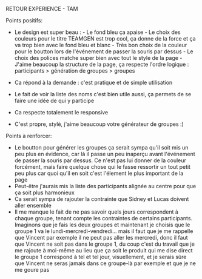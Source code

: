 RETOUR EXPERIENCE - TAM

Points positifs:

- Le design est super beau : 
        - Le fond bleu ça apaise
        - Le choix des couleurs pour le titre TEAMGEN est trop cool, ça donne de la force et ça va trop bien avec le fond bleu et blanc
        - Très bon choix de la couleur pour le boutton lors de l'événement de passer la souris par dessus
        - Le choix des polices matche super bien avec tout le style de la page
        - J'aime beaucoup la structure de la page, ça respecte l'ordre logique : participants > génération de groupes > groupes

- Ca répond à la demande : c'est pratique et de simple utilisation
- Le fait de voir la liste des noms c'est bien utile aussi, ça permets de se faire une idée de qui y participe
- Ca respecte totalement le responsive
- C'est propre, stylé, j'aime beaucoup votre générateur de groupes :) 


Points à renforcer:

- Le boutton pour générer les groupes ça serait sympa qu'il soit mis un peu plus en évidence, car là il passe un peu inaperçu avant l'événement de passer la souris par dessus. Ce n'est pas lui donner de la couleur forcément, mais faire quelque chose qui le fasse ressortir un tout petit peu plus car quoi qu'il en soit c'est l'élement le plus important de la page
- Peut-être j'aurais mis la liste des participants alignée au centre pour que ça soit plus harmonieux
- Ca serait sympa de rajouter la contrainte que Sidney et Lucas doivent aller ensemble
- Il me manque le fait de ne pas savoir quels jours correspondent à chaque groupe, tenant compte les contraintes de certains participants. Imaginons que je fais les deux groupes et maintenant je choisis que le groupe 1 va le lundi-mercredi-vendredi... mais il faut que je me rappelle que Vincent par exemple il ne peut pas aller les mercredi, donc il faut que Vincent ne soit pas dans le groupe 1, du coup c'est du travail que je me rajoute à moi-même au lieu que ça soit le produit qui me dise direct le groupe 1 correspond à tel et tel jour, visuellement, et je serais sûre que Vincent ne seras jamais dans ce groupe-là par exemple et que je ne me goure pas
